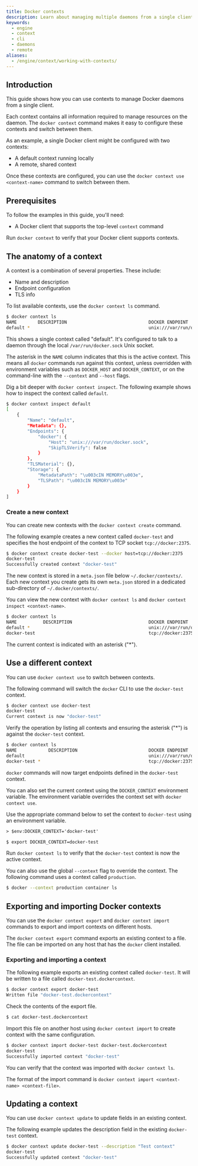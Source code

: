 ```yaml
---
title: Docker contexts
description: Learn about managing multiple daemons from a single client with contexts
keywords:
  - engine
  - context
  - cli
  - daemons
  - remote
aliases:
  - /engine/context/working-with-contexts/
---
```


## Introduction

This guide shows how you can use contexts to manage Docker daemons from a single client.

Each context contains all information required to manage resources on the daemon.
The `docker context` command makes it easy to configure these contexts and switch between them.

As an example, a single Docker client might be configured with two contexts:

- A default context running locally
- A remote, shared context

Once these contexts are configured,
you can use the `docker context use <context-name>` command
to switch between them.

## Prerequisites

To follow the examples in this guide, you'll need:

- A Docker client that supports the top-level `context` command

Run `docker context` to verify that your Docker client supports contexts.

## The anatomy of a context

A context is a combination of several properties. These include:

- Name and description
- Endpoint configuration
- TLS info

To list available contexts, use the `docker context ls` command.

```bash
$ docker context ls
NAME        DESCRIPTION                               DOCKER ENDPOINT               ERROR
default *                                             unix:///var/run/docker.sock
```

This shows a single context called "default".
It's configured to talk to a daemon through the local `/var/run/docker.sock` Unix socket.

The asterisk in the `NAME` column indicates that this is the active context.
This means all `docker` commands run against this context,
unless overridden with environment variables such as `DOCKER_HOST` and `DOCKER_CONTEXT`,
or on the command-line with the `--context` and `--host` flags.

Dig a bit deeper with `docker context inspect`.
The following example shows how to inspect the context called `default`.

```bash
$ docker context inspect default
[
    {
        "Name": "default",
        "Metadata": {},
        "Endpoints": {
            "docker": {
                "Host": "unix:///var/run/docker.sock",
                "SkipTLSVerify": false
            }
        },
        "TLSMaterial": {},
        "Storage": {
            "MetadataPath": "\u003cIN MEMORY\u003e",
            "TLSPath": "\u003cIN MEMORY\u003e"
        }
    }
]
```

### Create a new context

You can create new contexts with the `docker context create` command.

The following example creates a new context called `docker-test` and specifies
the host endpoint of the context to TCP socket `tcp://docker:2375`.

```bash
$ docker context create docker-test --docker host=tcp://docker:2375
docker-test
Successfully created context "docker-test"
```

The new context is stored in a `meta.json` file below `~/.docker/contexts/`.
Each new context you create gets its own `meta.json` stored in a dedicated sub-directory of `~/.docker/contexts/`.

You can view the new context with `docker context ls` and `docker context inspect <context-name>`.

```bash
$ docker context ls
NAME          DESCRIPTION                             DOCKER ENDPOINT               ERROR
default *                                             unix:///var/run/docker.sock
docker-test                                           tcp://docker:2375
```

The current context is indicated with an asterisk ("\*").

## Use a different context

You can use `docker context use` to switch between contexts.

The following command will switch the `docker` CLI to use the `docker-test` context.

```bash
$ docker context use docker-test
docker-test
Current context is now "docker-test"
```

Verify the operation by listing all contexts and ensuring the asterisk ("\*") is against the `docker-test` context.

```bash
$ docker context ls
NAME            DESCRIPTION                           DOCKER ENDPOINT               ERROR
default                                               unix:///var/run/docker.sock
docker-test *                                         tcp://docker:2375
```

`docker` commands will now target endpoints defined in the `docker-test` context.

You can also set the current context using the `DOCKER_CONTEXT` environment variable.
The environment variable overrides the context set with `docker context use`.

Use the appropriate command below to set the context to `docker-test` using an environment variable.

<Tabs>
<TabItem value="powershell" label="PowerShell">

```ps
> $env:DOCKER_CONTEXT='docker-test'
```

</TabItem>
<TabItem value="bash" label="Bash">

```bash
$ export DOCKER_CONTEXT=docker-test
```

</TabItem>
</Tabs>

Run `docker context ls` to verify that the `docker-test` context is now the
active context.

You can also use the global `--context` flag to override the context.
The following command uses a context called `production`.

```bash
$ docker --context production container ls
```

## Exporting and importing Docker contexts

You can use the `docker context export` and `docker context import` commands
to export and import contexts on different hosts.

The `docker context export` command exports an existing context to a file.
The file can be imported on any host that has the `docker` client installed.

### Exporting and importing a context

The following example exports an existing context called `docker-test`.
It will be written to a file called `docker-test.dockercontext`.

```bash
$ docker context export docker-test
Written file "docker-test.dockercontext"
```

Check the contents of the export file.

```bash
$ cat docker-test.dockercontext
```

Import this file on another host using `docker context import`
to create context with the same configuration.

```bash
$ docker context import docker-test docker-test.dockercontext
docker-test
Successfully imported context "docker-test"
```

You can verify that the context was imported with `docker context ls`.

The format of the import command is `docker context import <context-name> <context-file>`.

## Updating a context

You can use `docker context update` to update fields in an existing context.

The following example updates the description field in the existing `docker-test` context.

```bash
$ docker context update docker-test --description "Test context"
docker-test
Successfully updated context "docker-test"
```
